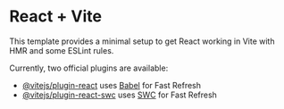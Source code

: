 # React + Vite

This template provides a minimal setup to get React working in Vite with HMR and some ESLint rules.

Currently, two official plugins are available:

- [@vitejs/plugin-react](https://vitejs.dev/plugin-react) uses [Babel](https://babeljs.io/) for Fast Refresh
- [@vitejs/plugin-react-swc](https://vitejs.dev/plugin-react-swc) uses [SWC](https://swc.rs/) for Fast Refresh





